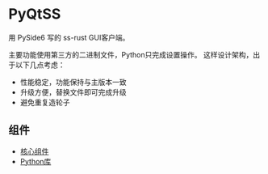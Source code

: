 # PyQtSS

用 PySide6 写的 ss-rust GUI客户端。

主要功能使用第三方的二进制文件，Python只完成设置操作。
这样设计架构，出于以下几点考虑：
- 性能稳定，功能保持与主版本一致
- 升级方便，替换文件即可完成升级
- 避免重复造轮子

## 组件
- [核心组件](dev_env_conf/bin.version)
- [Python库](dev_env_conf/requirements.txt)